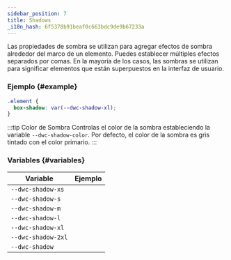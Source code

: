 ```yaml
---
sidebar_position: 7
title: Shadows
_i18n_hash: 6f5378b91beaf0c663bdc9de9b67233a
---
```

Las propiedades de sombra se utilizan para agregar efectos de sombra alrededor del marco de un elemento. Puedes establecer múltiples efectos separados por comas. En la mayoría de los casos, las sombras se utilizan para significar elementos que están superpuestos en la interfaz de usuario.

<Head>
  <style>{`
  table {
    width: 100%;
    display: table;
  }
  `}</style>
</Head>

### Ejemplo {#example}

```css
.element {
  box-shadow: var(--dwc-shadow-xl);
}
```

:::tip Color de Sombra
Controlas el color de la sombra estableciendo la variable `--dwc-shadow-color`. Por defecto, el color de la sombra es gris tintado con el color primario.
:::

### Variables {#variables}

| **Variable**       | **Ejemplo**                             |
|--------------------|------------------------------------------|
| `--dwc-shadow-xs`  | <ShadowBox shadow="--dwc-shadow-xs" />  |
| `--dwc-shadow-s`   | <ShadowBox shadow="--dwc-shadow-s" />   |
| `--dwc-shadow-m`   | <ShadowBox shadow="--dwc-shadow-m" />   |
| `--dwc-shadow-l`   | <ShadowBox shadow="--dwc-shadow-l" />   |
| `--dwc-shadow-xl`  | <ShadowBox shadow="--dwc-shadow-xl" />  |
| `--dwc-shadow-2xl` | <ShadowBox shadow="--dwc-shadow-2xl" /> |
| `--dwc-shadow`     | <ShadowBox shadow="--dwc-shadow" />     |
